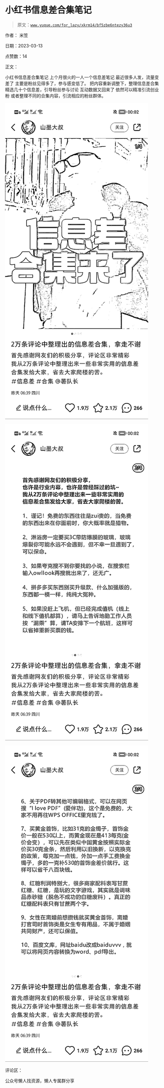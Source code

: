 # 小红书信息差合集笔记

> 原文：[`www.yuque.com/for_lazy/xkrm14/bf5zbe6ntezy36u3`](https://www.yuque.com/for_lazy/xkrm14/bf5zbe6ntezy36u3)



作者： 米笠



日期：2023-03-13



点赞数：14



正文：



小红书信息差合集笔记 上个月很火的一人一个信息差笔记 最近很多人发，流量变差了 主要是粉丝见得多了，参与感变低了。 把内容重新调整下，整理信息差合集 精选几十个信息差，引导粉丝参与讨论 互动数据又回来了 依然可以精准引流创业粉 或者整理不同的合集内容，引流相应的粉丝群体。



![](img/c9ea100438abbf363ecb4e9ad0834c1d.png)  

![](img/07a6b846513921094f27998d897e3fc6.png)  

![](img/25bffaf8b13a6c61bbdeb1d7f46482b7.png)  

评论区：



公众号懒人找资源，懒人专属群分享

</ne-p></ne-p></ne-p>